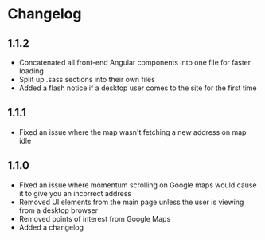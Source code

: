 Changelog
=========

1.1.2
-----

* Concatenated all front-end Angular components into one file for faster loading
* Split up .sass sections into their own files
* Added a flash notice if a desktop user comes to the site for the first time

1.1.1
-----

* Fixed an issue where the map wasn't fetching a new address on map idle

1.1.0
-----

* Fixed an issue where momentum scrolling on Google maps would cause it to give you an incorrect address
* Removed UI elements from the main page unless the user is viewing from a desktop browser
* Removed points of interest from Google Maps
* Added a changelog
